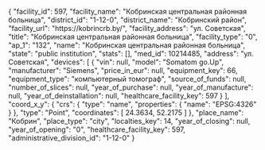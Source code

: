 {
    "facility_id": 597,
    "facility_name": "Кобринская центральная районная больница",
    "district_id": "1-12-0",
    "district_name": "Кобринский район",
    "facility_url": "https:\/\/kobrincrb.by\/",
    "facility_address": "ул. Советская",
    "title": "Кобринская центральная районная больница",
    "facility_type": "0",
    "ap_1": "132",
    "name": "Кобринская центральная районная больница",
    "state": "public institution",
    "stats": [],
    "med_id": 10214485,
    "address": "ул. Советская",
    "devices": [
        {
            "vin": null,
            "model": "Somatom go.Up",
            "manufacturer": "Siemens",
            "price_in_eur": null,
            "equipment_key": 66,
            "equipment_type": "компьютерный томограф",
            "source_of_funds": null,
            "number_of_slices": null,
            "year_of_purchase": null,
            "year_of_manufacture": null,
            "year_of_deinstallation": null,
            "healthcare_facility_key": 597
        }
    ],
    "coord_x_y": {
        "crs": {
            "type": "name",
            "properties": {
                "name": "EPSG:4326"
            }
        },
        "type": "Point",
        "coordinates": [
            24.3634,
            52.2175
        ]
    },
    "place_name": "Кобрин",
    "place_type": "city",
    "localties_key": 14,
    "year_of_closing": null,
    "year_of_opening": "0",
    "healthcare_facility_key": 597,
    "administrative_division_id": "1-12-0"
}